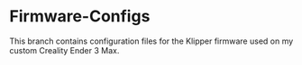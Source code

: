 # Firmware-Configs
This branch contains configuration files for the Klipper firmware used on my custom Creality Ender 3 Max.
